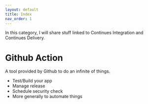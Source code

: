 ```yaml
---
layout: default
title: Index
nav_order: 1
---
```


In this category, I will share stuff linked to Continues Integration and Continues Delivery.

# Github Action

A tool provided by Github to do an infinite of things.

- Test/Build your app
- Manage release
- Schedule security check
- More generally to automate things
